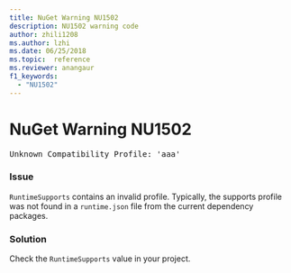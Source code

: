 ```yaml
---
title: NuGet Warning NU1502
description: NU1502 warning code
author: zhili1208
ms.author: lzhi
ms.date: 06/25/2018
ms.topic:  reference
ms.reviewer: anangaur
f1_keywords: 
  - "NU1502"
---
```


# NuGet Warning NU1502

<pre>Unknown Compatibility Profile: 'aaa'</pre>

### Issue
`RuntimeSupports` contains an invalid profile. Typically, the supports profile was not found in a `runtime.json` file from the current dependency packages.

### Solution
Check the `RuntimeSupports` value in your project.